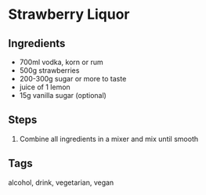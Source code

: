 # Strawberry Liquor

## Ingredients

* 700ml vodka, korn or rum
* 500g strawberries
* 200-300g sugar or more to taste
* juice of 1 lemon
* 15g vanilla sugar (optional)

## Steps

1. Combine all ingredients in a mixer and mix until smooth

## Tags
alcohol, drink, vegetarian, vegan
